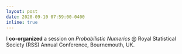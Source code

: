 ```yaml
---
layout: post
date: 2020-09-10 07:59:00-0400
inline: true
---
```


I **co-organized** a session on *Probabilistic Numerics* @ Royal Statistical Society (RSS) Annual Conference, Bournemouth, UK.
